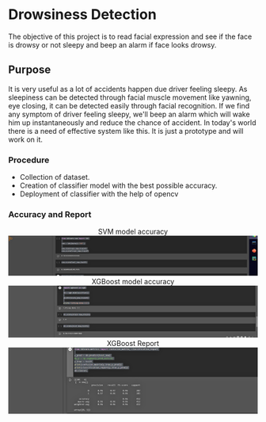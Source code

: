 # Drowsiness Detection
The objective of this project is to read facial expression and see if the face is drowsy or not sleepy and beep an alarm if face looks drowsy.

## Purpose
It is very useful as a lot of accidents happen due driver feeling sleepy. As sleepiness can be detected through facial muscle movement like yawning, eye closing, it can be detected easily through facial recognition. If we find any symptom of driver feeling sleepy, we'll beep an alarm which will wake him up instantaneously and reduce the chance of accident. In today's world there is a need of effective system like this. It is just a prototype and will work on it.

### Procedure
- Collection of dataset.
- Creation of classifier model with the best possible accuracy.
- Deployment of classifier with the help of opencv

### Accuracy and Report
<p align="center">
  SVM model accuracy
  <img src="https://github.com/sherlocked620/Drowsiness_Detector/blob/master/sample/Screenshot%20(118).png">
  XGBoost model accuracy
  <img src="https://github.com/sherlocked620/Drowsiness_Detector/blob/master/sample/Screenshot%20(119).png">
  XGBoost Report
  <img src="https://github.com/sherlocked620/Drowsiness_Detector/blob/master/sample/Screenshot%20(120).png">
</p>
<br/>
